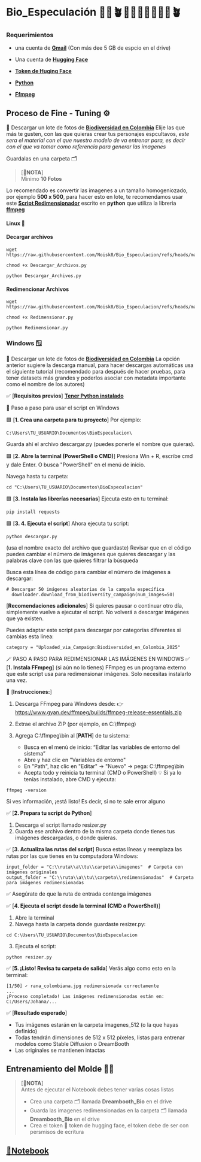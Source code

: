 # **Bio_Especulación 🍁🌴🪴🐫🐑🐦‍🔥🦎🦠🌲🪴**

### Requerimientos 

* una cuenta de [**Gmail**](https://mail.google.com/mail/u/0/#inbox) (Con más dee 5 GB de espcio en el drive)

* Una cuenta de [**Hugging Face**](https://huggingface.co/)

* [**Token de Huging Face**](https://huggingface.co/settings/tokens)

* [**Python**](https://www.python.org/)

* [**Ffmpeg**](https://ffmpeg.org/)



## **Proceso de Fine - Tuning ⚙️**

🌋 Descargar un lote de fotos de [**Biodiversidad en Colombia**](https://commons.wikimedia.org/wiki/Campaign:Biodiversidad_en_Colombia_2025) 
Elije las que más te gusten, con las que quieras crear tus personajes espcultavos, _este sera el material con el que nuestro modelo de va entrenar para, es decir con el que va tomar como referencia para generar las imagenes_

Guardalas en una carpeta 🗂️

> [**🌋NOTA**]  
> Minimo **10 Fotos** 

Lo recomendado es convertir las imagenes a un tamaño homogeniozado, por ejemplo **500 x 500**, para hacer esto en lote, te recomendamos usar este [**Script Redimensionador**](https://github.com/Noisk8/Bio_Especulacion/Tools/Redimensionar.py) escrito en **python** que utiliza la libreria [**ffmpeg**](https://ffmpeg.org/) 


#### Linux 🐧



#### Decargar archivos 

~~~
wget https://raw.githubusercontent.com/Noisk8/Bio_Especulacion/refs/heads/main/Tools/Descargar_Archivos.py

chmod +x Descargar_Archivos.py

python Descargar_Archivos.py
~~~

#### Redimencionar Archivos 


~~~
wget https://raw.githubusercontent.com/Noisk8/Bio_Especulacion/refs/heads/main/Tools/Redimensionar.py

chmod +x Redimensionar.py

python Redimensionar.py
~~~




### Windows 🪟

🌋 Descargar un lote de fotos de [**Biodiversidad en Colombia**](https://commons.wikimedia.org/wiki/Campaign:Biodiversidad_en_Colombia_2025) 
La opción anterior sugiere la descarga manual, para hacer descargas automáticas usa el siguiente tutorial (recomendado para después de hacer pruebas, para tener datasets más grandes y poderlos asociar con metadata importante como el nombre de los autores)

✅ [**Requisitos previos**]
[**Tener Python instalado**](https://github.com/Noisk8/Bio_Especulacion/blob/main/GUIA_INSTALACION.md#-instalaci%C3%B3n-en-windows)

🧾 Paso a paso para usar el script en Windows

🟩 [**1. Crea una carpeta para tu proyecto**]
Por ejemplo:
~~~
C:\Users\TU_USUARIO\Documentos\BioEspeculacion\

~~~
Guarda ahí el archivo descargar.py (puedes ponerle el nombre que quieras). 

🟩 [**2. Abre la terminal (PowerShell o CMD)**]
Presiona Win + R, escribe cmd y dale Enter.
O busca "PowerShell" en el menú de inicio.

Navega hasta tu carpeta:
~~~
cd "C:\Users\TU_USUARIO\Documentos\BioEspeculacion"

~~~

🟩 [**3. Instala las librerías necesarias**]
Ejecuta esto en tu terminal:
~~~
pip install requests

~~~

🟩 [**3. 4. Ejecuta el script**]
Ahora ejecuta tu script:
~~~
python descargar.py

~~~
(usa el nombre exacto del archivo que guardaste)
Revisar que en el código puedes cambiar el número de imágenes que quieres descargar y las palabras clave con las que quieres filtrar la búsqueda

Busca esta línea de código para cambiar el número de imágenes a descargar: 
~~~
# Descargar 50 imágenes aleatorias de la campaña específica
  downloader.download_from_biodiversity_campaign(num_images=50)

~~~

[**Recomendaciones adicionales**]
Si quieres pausar o continuar otro día, simplemente vuelve a ejecutar el script. No volverá a descargar imágenes que ya existen.

Puedes adaptar este script para descargar por categorías diferentes si cambias esta línea:
~~~
category = "Uploaded_via_Campaign:Biodiversidad_en_Colombia_2025"

~~~

🪄 PASO A PASO PARA REDIMENSIONAR LAS IMÁGENES EN WINDOWS
✅ [**1. Instala FFmpeg**] (si aún no lo tienes)
FFmpeg es un programa externo que este script usa para redimensionar imágenes. Solo necesitas instalarlo una vez.

🔧 [**Instrucciones:**]
1. Descarga FFmpeg para Windows desde:
👉 https://www.gyan.dev/ffmpeg/builds/ffmpeg-release-essentials.zip

2. Extrae el archivo ZIP (por ejemplo, en C:\ffmpeg)
3. Agrega C:\ffmpeg\bin al [**PATH**] de tu sistema:
   - Busca en el menú de inicio: “Editar las variables de entorno del sistema”
   - Abre y haz clic en "Variables de entorno"
   - En "Path", haz clic en "Editar" → "Nuevo" → pega: C:\ffmpeg\bin
   - Acepta todo y reinicia tu terminal (CMD o PowerShell)
💡 Si ya lo tenías instalado, abre CMD y ejecuta:
~~~
ffmpeg -version

~~~
Si ves información, ¡está listo! Es decir, si no te sale error alguno

✅ [**2. Prepara tu script de Python**]
1. Descarga el script llamado resizer.py
2. Guarda ese archivo dentro de la misma carpeta donde tienes tus imágenes descargadas, o donde quieras.

✅ [**3. Actualiza las rutas del script**]
Busca estas líneas y reemplaza las rutas por las que tienes en tu computadora Windows:
~~~
input_folder = "C:\\ruta\\a\\tu\\carpeta\\imagenes"  # Carpeta con imágenes originales
output_folder = "C:\\ruta\\a\\tu\\carpeta\\redimensionadas"  # Carpeta para imágenes redimensionadas

~~~
✅ Asegúrate de que la ruta de entrada contenga imágenes

✅ [**4. Ejecuta el script desde la terminal (CMD o PowerShell)**]
1. Abre la terminal
2. Navega hasta la carpeta donde guardaste resizer.py:
~~~
cd C:\Users\TU_USUARIO\Documentos\BioEspeculacion

~~~
3. Ejecuta el script:
~~~
python resizer.py

~~~

✅ [**5. ¡Listo! Revisa tu carpeta de salida**]
Verás algo como esto en la terminal:
~~~
[1/50] ✓ rana_colombiana.jpg redimensionada correctamente
...
¡Proceso completado! Las imágenes redimensionadas están en: C:/Users/Johana/...

~~~

✅ [**Resultado esperado**]
- Tus imágenes estarán en la carpeta imagenes_512 (o la que hayas definido)
- Todas tendrán dimensiones de 512 x 512 píxeles, listas para entrenar modelos como Stable Diffusion o DreamBooth
- Las originales se mantienen intactas


## Entrenamiento del Molde 🧗‍♀️

> [**🌋NOTA**]  
> Antes de ejecutar el Notebook debes tener  varias cosas listas 
> * Crea una carpeta 🗂️ llamada **Dreambooth_Bio** en el drive
> * Guarda las imagenes redimensionadas en la carpeta 🗂️ llamada **Dreambooth_Bio** en el drive
> * Crea el token 📝  token de hugging face, el token debe de ser con persmisos de ecritura


## [**📝Notebook**](https://colab.research.google.com/drive/1wtAYBG3Org3mpgXFheY24tf15yTWYOge?authuser=1#scrollTo=-8JWf-fxfGka)










